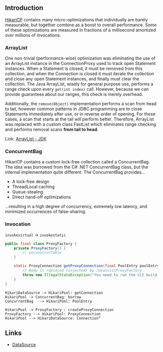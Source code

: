 ## Introduction

[HikariCP](https://github.com/brettwooldridge/HikariCP) contains many micro-optimizations that individually are barely measurable, but together combine as a boost to overall performance.
Some of these optimizations are measured in fractions of a millisecond amortized over millions of invocations.

### ArrayList

One non-trivial (performance-wise) optimization was eliminating the use of an ArrayList<Statement> instance in the ConnectionProxy used to track open Statement instances.
When a Statement is closed, it must be removed from this collection, and when the Connection is closed it must iterate the collection and close any open Statement instances, and finally must clear the collection.
The Java ArrayList, wisely for general purpose use, performs a range check upon every `get(int index)` call.
However, because we can provide guarantees about our ranges, this check is merely overhead.

Additionally, the `remove(Object)` implementation performs a scan from head to tail,
however common patterns in JDBC programming are to close Statements immediately after use, or in reverse order of opening.
For these cases, a scan that starts at the tail will perform better.
Therefore, ArrayList<Statement> was replaced with a custom class FastList which eliminates range checking and performs removal scans **from tail to head**.

Link: [ArrayList - JDK](/docs/CS/Java/JDK/Collection/List.md?id=ArrayList)

### ConcurrentBag

HikariCP contains a custom lock-free collection called a ConcurrentBag.
The idea was borrowed from the C# .NET ConcurrentBag class, but the internal implementation quite different.
The ConcurrentBag provides...

- A lock-free design
- ThreadLocal caching
- Queue-stealing
- Direct hand-off optimizations

...resulting in a high degree of concurrency, extremely low latency, and minimized occurrences of false-sharing.

### Invocation

`invokevirtual` -> `invokestatic`

```java
public final class ProxyFactory {
    private ProxyFactory() {
        // unconstructable
    }

    static ProxyConnection getProxyConnection(final PoolEntry poolEntry, final Connection connection, final FastList<Statement> openStatements, final ProxyLeakTask leakTask, final long now, final boolean isReadOnly, final boolean isAutoCommit) {
        // Body is replaced (injected) by JavassistProxyFactory
        throw new IllegalStateException("You need to run the CLI build and you need target/classes in your classpath to run.");
    }
}
```

```plantuml
HikariDataSource -> HikariPool: getConnection
HikariPool -> ConcurrentBag: borrow
ConcurrentBag  --> HikariPool: PoolEntry

HikariPool -> ProxyFactory : createProxyConnection
ProxyFactory --> HikariPool: ProxyConnection
HikariPool --> HikariDataSource: Connection”
```


## Links

- [DataSource](/docs/CS/Java/DataSource/DataSource.md)